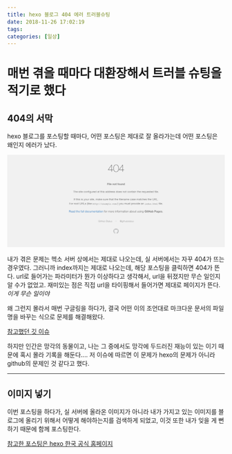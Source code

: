 ```yaml
---
title: hexo 블로그 404 에러 트러블슈팅
date: 2018-11-26 17:02:19
tags:
categories: [일상]
---
```


# 매번 겪을 때마다 대환장해서 트러블 슈팅을 적기로 했다

## 404의 서막

hexo 블로그를 포스팅할 때마다, 어떤 포스팅은 제대로 잘 올라가는데 어떤 포스팅은 왜인지 에러가 났다.

![환멸의 404](/images/hexo_404_error_png.png)

내가 겪은 문제는 헥소 서버 상에서는 제대로 나오는데, 실 서버에서는 자꾸 404가 뜨는 경우였다. 그러니까 index까지는 제대로 나오는데, 해당 포스팅을 클릭하면 404가 뜬다. url로 들어가는 파라미터가 뭔가 이상하다고 생각해서, url을 뒤졌지만 무슨 일인지 알 수가 없었고. 재미있는 점은 직접 url을 타이핑해서 들어가면 제대로 페이지가 뜬다. *이게 무슨 일이야*

왜 그런지 몰라서 매번 구글링을 하다가, 결국 어떤 이의 조언대로 마크다운 문서의 파일명을 바꾸는 식으로 문제를 해결해왔다.

[참고했던 깃 이슈](https://github.com/hexojs/hexo/issues/2235)

하지만 인간은 망각의 동물이고, 나는 그 중에서도 망각에 두드러진 재능이 있는 이기 때문에 혹시 몰라 기록을 해둔다.... 저 이슈에 따르면 이 문제가 hexo의 문제가 아니라 github의 문제인 것 같다고 했다.

------

## 이미지 넣기

이번 포스팅을 하다가, 실 서버에 올라온 이미지가 아니라 내가 가지고 있는 이미지를 블로그에 올리기 위해서 어떻게 해야하는지를 검색하게 되었고, 이것 또한 내가 잊을 게 뻔하기 때문에 함께 포스팅한다.

[참고한 포스팅은 hexo 한국 공식 홈페이지](https://hexo.io/ko/docs/asset-folders.html)